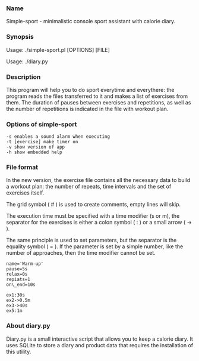 
### Name

Simple-sport - minimalistic console sport assistant with calorie diary.

### Synopsis

Usage: ./simple-sport.pl [OPTIONS] [FILE]

Usage: ./diary.py

### Description

This program will help you to do sport everytime and everythere: the program reads the files transferred to it and makes a list of exercises from them. The duration of pauses between exercises and repetitions, as well as the number of repetitions is indicated in the file with workout plan.

### Options of simple-sport

    -s enables a sound alarm when executing
    -t [exercise] make timer on
    -v show version of app
    -h show embedded help

### File format

In the new version, the exercise file contains all the necessary data to build a workout plan: the number of repeats, time intervals and the set of exercises itself.

The grid symbol ( # ) is used to create comments, empty lines will skip.

The execution time must be specified with a time modifier (s or m), the separator for the exercises is either a colon symbol ( : ) or a small arrow ( -> ).

The same principle is used to set parameters, but the separator is the equality symbol ( = ). If the parameter is set by a simple number, like the number of approaches, then the time modifier cannot be set.

    name='Warm-up'
    pause=5s
    relax=0s
    repiats=1
    on\_end=10s

    ex1:30s
    ex2->0.5m
    ex3->40s
    ex5:1m

### About diary.py

Diary.py is a small interactive script that allows you to keep a calorie diary. It uses SQLite to store a diary and product data that requires the installation of this utility.
